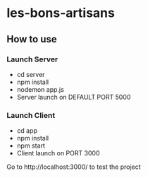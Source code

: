 # les-bons-artisans

## How to use
 
### Launch Server
 - cd server
 - npm install
 - nodemon app.js
 - Server launch on DEFAULT PORT 5000
 
### Launch Client
 - cd app
 - npm install
 - npm start
 - Client launch on PORT 3000
 
Go to http://localhost:3000/ to test the project
